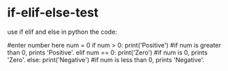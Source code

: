 # if-elif-else-test
use if elif and else in python
the code:

#enter number here
num = 0
if num > 0:
    print('Positive')
#if num is greater than 0, prints 'Positive'.
elif num == 0:
    print('Zero')
#if num is 0, prints 'Zero'.
else:
    print('Negative')
#if num is less than 0, prints 'Negative'.
